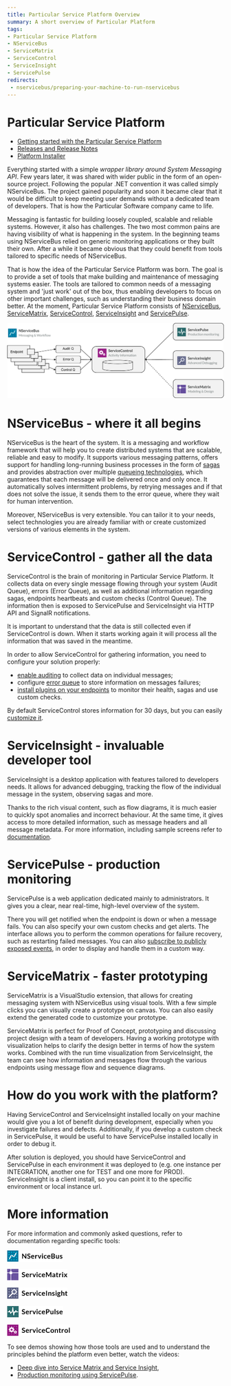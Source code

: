 ```yaml
---
title: Particular Service Platform Overview
summary: A short overview of Particular Platform
tags: 
- Particular Service Platform
- NServiceBus
- ServiceMatrix
- ServiceControl
- ServiceInsight
- ServicePulse
redirects:
 - nservicebus/preparing-your-machine-to-run-nservicebus
---
```


# Particular Service Platform

- [Getting started with the Particular Service Platform](getting-started-with-particular-service-platform.md)
- [Releases and Release Notes](release-notes.md)
- [Platform Installer](installer)

Everything started with a simple <cite>wrapper library around System Messaging API</cite>. Few years later, it was shared with wider public in the form of an open-source project. Following the popular .NET convention it was called simply NServiceBus. The project gained popularity and soon it became clear that it would be difficult to keep meeting user demands without a dedicated team of developers. That is how the Particular Software company came to life. 

Messaging is fantastic for building loosely coupled, scalable and reliable systems. However, it also has challenges. The two most common pains are having visibility of what is happening in the system. In the beginning teams using NServiceBus relied on generic monitoring applications or they built their own. After a while it became obvious that they could benefit from tools tailored to specific needs of NServiceBus.

That is how the idea of the Particular Service Platform was born. The goal is to provide a set of tools that make building and maintenance of messaging systems easier. The tools are tailored to common needs of a messaging system and 'just work' out of the box, thus enabling developers to focus on other important challenges, such as understanding their business domain better. At the moment, Particular Service Platform consists of [NServiceBus](/nservicebus), [ServiceMatrix](/servicematrix), [ServiceControl](/servicecontrol), [ServiceInsight](/serviceinsight) and [ServicePulse](/servicepulse).

<img src="architecture_overview.png" title="Particular Service Platform architecture">

# NServiceBus - where it all begins

NServiceBus is the heart of the system. It is a messaging and workflow framework that will help you to create distributed systems that are scalable, reliable and easy to modify. It supports various messaging patterns, offers support for handling long-running business processes in the form of [sagas](/nservicebus/sagas.md) and provides abstraction over multiple [queueing technologies](/nservicebus/transports.md), which guarantees that each message will be delivered once and only once. It automatically solves intermittent problems, by retrying messages and if that does not solve the issue, it sends them to the error queue, where they wait for human intervention. 

Moreover, NServiceBus is very extensible. You can tailor it to your needs, select technologies you are already familiar with or create customized versions of various elements in the system. 

# ServiceControl - gather all the data

ServiceControl is the brain of monitoring in Particular Service Platform. It collects data on every single message flowing through your system (Audit Queue), errors (Error Queue), as well as additional information regarding sagas, endpoints heartbeats and custom checks (Control Queue). The information then is exposed to ServicePulse and ServiceInsight via HTTP API and SignalR notifications.

It is important to understand that the data is still collected even if ServiceControl is down. When it starts working again it will process all the information that was saved in the meantime.

In order to allow ServiceControl for gathering information, you need to configure your solution properly:

* [enable auditing](/nservicebus/operations/auditing.md) to collect data on individual messages;
* configure [error queue](/nservicebus/errors.md) to store information on messages failures;
* [install plugins on your endpoints](/servicecontrol/plugins.md) to monitor their health, sagas and use custom checks.

By default ServiceControl stores information for 30 days, but you can easily [customize it](/servicecontrol/creating-config-file.md).

# ServiceInsight - invaluable developer tool

ServiceInsight is a desktop application with features tailored to developers needs. It allows for advanced debugging, tracking the flow of the individual message in the system, observing sagas and more. 

Thanks to the rich visual content, such as flow diagrams, it is much easier to quickly spot anomalies and incorrect behaviour. At the same time, it gives access to more detailed information, such as message headers and all message metadata. For more information, including sample screens refer to [documentation](/serviceinsight/getting-started-overview.md).


# ServicePulse - production monitoring

ServicePulse is a web application dedicated mainly to administrators. It gives you a clear, near real-time, high-level overview of the system. 

There you will get notified when the endpoint is down or when a message fails. You can also specify your own custom checks and get alerts. The interface allows you to perform the common operations for failure recovery, such as restarting failed messages. You can also [subscribe to publicly exposed events](/servicepulse/custom-notification-and-alerting-using-servicecontrol-events.md), in order to display and handle them in a custom way.


# ServiceMatrix - faster prototyping

ServiceMatrix is a VisualStudio extension, that allows for creating messaging system with NServiceBus using visual tools. With a few simple clicks you can visually create a prototype on canvas. You can also easily extend the generated code to customize your prototype.

ServiceMatrix is perfect for Proof of Concept, prototyping and discussing project design with a team of developers. Having a working prototype with visualization helps to clarify the design better in terms of how the system works. Combined with the run time visualization from ServiceInsight, the team can see how information and messages flow through the various endpoints using message flow and sequence diagrams.

# How do you work with the platform?
Having ServiceControl and ServiceInsight installed locally on your machine would give you a lot of benefit during development, especially when you investigate failures and defects. Additionally, if you develop a custom check in ServicePulse, it would be useful to have ServicePulse installed locally in order to debug it.

After solution is deployed, you should have ServiceControl and ServicePulse in each environment it was deployed to (e.g. one instance per INTEGRATION, another one for TEST and one more for PROD). ServiceInsight is a client install, so you can point it to the specific environment or local instance url.

# More information 

For more information and commonly asked questions, refer to documentation regarding specific tools: 

[![NServiceBus article index](/menu/nservicebus-logo.png)](/nservicebus)

[![ServiceMatrix article index](/menu/servicematrix-logo.png)](/servicematrix)

[![ServiceInsight article index](/menu/serviceinsight-logo.png)](/serviceinsight)

[![ServicePulse article index](/menu/servicepulse-logo.png)](/servicepulse)

[![ServiceControl article index](/menu/servicecontrol-logo.png)](/servicecontrol)

To see demos showing how those tools are used and to understand the principles behind the platform even better, watch the videos:

* [Deep dive into Service Matrix and Service Insight](http://fast.wistia.net/embed/iframe/4348umnahj?videoFoam=true&autoPlay=true), 
* [Production monitoring using ServicePulse](http://fast.wistia.net/embed/iframe/v6s8xcyh31?videoFoam=true&autoPlay=true).